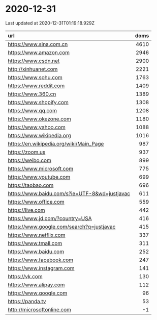 # 2020-12-31

<!-- BEGIN -->
Last updated at 2020-12-31T01:19:18.929Z

url | doms
:- | -:
https://www.sina.com.cn | 4610
https://www.amazon.com | 2946
https://www.csdn.net | 2900
http://xinhuanet.com | 2221
https://www.sohu.com | 1763
https://www.reddit.com | 1409
https://www.360.cn | 1389
https://www.shopify.com | 1308
https://www.qq.com | 1208
https://www.okezone.com | 1180
https://www.yahoo.com | 1088
https://www.wikipedia.org | 1016
https://en.wikipedia.org/wiki/Main_Page | 987
https://zoom.us | 937
https://weibo.com | 899
https://www.microsoft.com | 775
https://www.youtube.com | 699
https://taobao.com | 696
https://www.baidu.com/s?ie=UTF-8&wd=justjavac | 611
https://www.office.com | 559
https://live.com | 442
https://www.jd.com/?country=USA | 416
https://www.google.com/search?q=justjavac | 415
https://www.netflix.com | 337
https://www.tmall.com | 311
https://www.baidu.com | 252
https://www.facebook.com | 247
https://www.instagram.com | 141
https://vk.com | 130
https://www.alipay.com | 112
https://www.google.com | 96
https://panda.tv | 53
http://microsoftonline.com | -1
<!-- END -->
